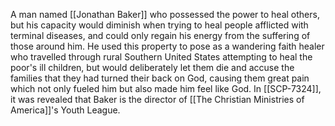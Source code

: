A man named [[Jonathan Baker]] who possessed the power to heal others, but his capacity would diminish when trying to heal people afflicted with terminal diseases, and could only regain his energy from the suffering of those around him. He used this property to pose as a wandering faith healer who travelled through rural Southern United States attempting to heal the poor's ill children, but would deliberately let them die and accuse the families that they had turned their back on God, causing them great pain which not only fueled him but also made him feel like God. In [[SCP-7324]], it was revealed that Baker is the director of [[The Christian Ministries of America]]'s Youth League.